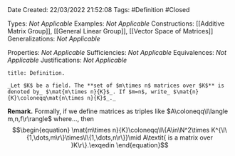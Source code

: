 <br />
<br />

Date Created: 22/03/2022 21:52:08
Tags: #Definition #Closed 

Types: _Not Applicable_
Examples: _Not Applicable_
Constructions: [[Additive Matrix Group]], [[General Linear Group]], [[Vector Space of Matrices]]
Generalizations: _Not Applicable_

Properties: _Not Applicable_
Sufficiencies: _Not Applicable_
Equivalences: _Not Applicable_
Justifications: _Not Applicable_

``` ad-Definition
title: Definition.

_Let $K$ be a field. The **set of $m\times n$ matrices over $K$** is denoted by_ $\mat{m\times n}{K}$_. If $m=n$, write_ $\mat{n}{K}\coloneqq\mat{n\times n}{K}$_._

```

**Remark.** Formally, if we define matrices as triples like $A\coloneqq\l\langle m,n,f\r\rangle$ where..., then
$$\begin{equation}
    \mat{m\times n}{K}\coloneqq\l\{A\in\N^2\times K^{\l\{1,\dots,m\r\}\times\l\{1,\dots,n\r\}}\mid A\textit{ is a matrix over }K\r\}.\exqedin
\end{equation}$$

